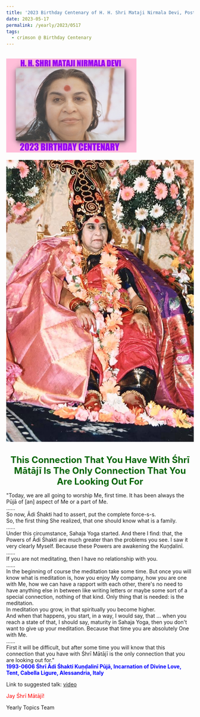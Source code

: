 ```yaml
---
title: '2023 Birthday Centenary of H. H. Shri Mataji Nirmala Devi, Post 17'
date: 2023-05-17
permalink: /yearly/2023/0517
tags:
  - crimson @ Birthday Centenary
---
```


<br>
<div style="text-align: left"><img src="/images/100Years.jpg" width="350" /></div><br>

<div style="text-align: center"><img src="/images/image1189_Photo_credit_Colin_Heinsen.png" /></div>

<br>
<p style="color:DarkGreen; text-align:center">
<font size="+2"><b>This Connection That You Have With Śhrī Mātājī Is The Only Connection That You Are Looking Out For</b><br></font>
</p>

<p>
"Today, we are all going to worship Me, first time. It has been always the Pūjā of [an] aspect of Me or a part of Me.<br>
......<br>
So now, Ādi Śhakti had to assert, put the complete force-s-s.<br>
So, the first thing She realized, that one should know what is a family.<br>
......<br>
Under this circumstance, Sahaja Yoga started. And there I find: that, the Powers of Ādi Śhakti are much greater than the problems you see. I saw it very clearly Myself. Because these Powers are awakening the Kuṇḍalinī.<br>
......<br>
If you are not meditating, then I have no relationship with you.<br>
......<br>
In the beginning of course the meditation take some time. But once you will know what is meditation is, how you enjoy My company, how you are one with Me, how we can have a rapport with each other, there's no need to have anything else in between like writing letters or maybe some sort of a special connection, nothing of that kind. Only thing that is needed: is the meditation.<br>
In meditation you grow, in that spiritually you become higher.<br>
And when that happens, you start, in a way, I would say, that ... when you reach a state of that, I should say, maturity in Sahaja Yoga, then you don't want to give up your meditation. Because that time you are absolutely One with Me.<br> 
......<br>
First it will be difficult, but after some time you will know that this connection that you have with Śhrī Mātājī is the only connection that you are looking out for."<br>
<font color="blue"><b>1993-0606 Śhrī Ādi Śhakti Kuṇḍalinī Pūjā, Incarnation of Divine Love, Tent, Cabella Ligure, Alessandria, Italy</b></font><br>
</p>

Link to suggested talk: <a href="https://vimeo.com/24312120"> video</a><br>

<p style="color:red;">Jay Śhrī Mātājī!<br></p>

<p>Yearly Topics Team</p>